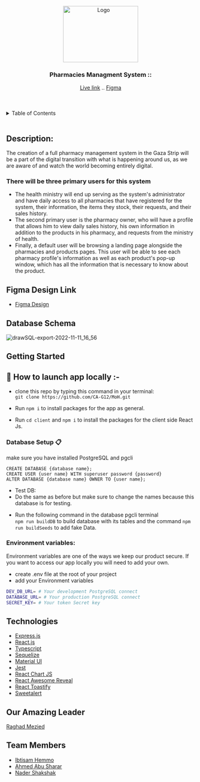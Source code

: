 <br />
<div align="center" id="top">
  <a href="https://pharmacies-mangement-system.herokuapp.com/" target="_blank">
    <img src="https://img.freepik.com/premium-vector/pharmacy-logo_18099-288.jpg?w=2000" width="200" height="150" alt="Logo" >
  </a>

  <h3 align="center">
    Pharmacies Managment System ::
  </h3>
    <a href="https://pharmacies-management-system.onrender.com"> Live link</a>
    ..
    <a href="https://www.figma.com/file/luuxkgeFHCVIRP8xejMMZG/Pharmacy-Project?node-id=0%3A1&t=LnQy4241n2VW93u2-0">Figma</a>
</div>
<br />
<br />
<br />




<!-- TABLE OF CONTENTS -->
<details>
  <summary>Table of Contents</summary>
  <ol>
    <li>
      <a href="#description"> About The Project </a>
    </li>
    <li><a href="#team-members"> Team Members </a></li>
    <li><a href="#technologies">Built With</a></li>
    <li>
      <a href="#getting-started">Getting Started</a>
    </li>
    <li><a href="#figma-design-link">Figma Design</a></li>
    <li><a href="#database-schema">Database Schema</a></li>
  </ol>
</details>
<br />


## Description:
The creation of a full pharmacy management system in the Gaza Strip will be a part of the digital transition with what is happening around us, as we are aware of and watch the world becoming entirely digital.

### **There will be three primary users for this system**
                                      
- The health ministry will end up serving as the system's administrator and have daily access to all pharmacies that have registered for the system, their information, the items they stock, their requests, and their sales history. 
- The second primary user is the pharmacy owner, who will have a profile that allows him to view daily sales history, his own information in addition to the products in his pharmacy, and requests from the ministry of health.
- Finally, a default user will be browsing a landing page alongside the pharmacies and products pages. This user will be able to see each pharmacy profile's information as well as each product's pop-up window, which has all the information that is necessary to know about the product.

## **Figma Design Link**
- [Figma Design](https://www.figma.com/file/luuxkgeFHCVIRP8xejMMZG/Pharmacy-Project?node-id=0%3A1&t=LnQy4241n2VW93u2-0)

## **Database Schema**
![drawSQL-export-2022-11-11_16_56](https://user-images.githubusercontent.com/62811477/201366168-5874163d-0785-4b57-9332-0872c562818b.png)


## **Getting Started**  

## :pushpin: **How to launch app locally** :- 

*  clone this repo by typing this command in your terminal:  
`git clone https://github.com/CA-G12/MoH.git`

*  Run `npm i` to install packages for the app as general.

*  Run `cd client` and `npm i` to install the packages for the client side React Js.

### Database Setup  :clipboard: 

make sure you have installed PostgreSQL and pgcli 

```sql=
CREATE DATABASE {database name};
CREATE USER {user name} WITH superuser password {password}
ALTER DATABASE {database name} OWNER TO {user name};
```
- Test DB:
- Do the same as before but make sure to change the names because this database is for testing.

* Run the following command in the database pgcli terminal  
`npm run buildDB` to build database with its tables 
and the command `npm run buildSeeds` to add fake Data.

### **Environment variables:**
Environment variables are one of the ways we keep our product secure. If you want to access our app locally you will need to add your own.
- create .env file at the root of your project
- add your Environment variables
```sh
DEV_DB_URL= # Your development PostgreSQL connect
DATABASE_URL= # Your production PostgreSQL connect
SECRET_KEY= # Your token Secret key
```

## **Technologies**

* [Express.js](https://expressjs.com/)
* [React.js](https://reactjs.org/)
* [Typescript](https://www.typescriptlang.org/)
* [Sequelize](https://sequelize.org/)
* [Material UI](https://mui.com/)
* [Jest](https://jestjs.io/)
* [React Chart JS](https://react-chartjs-2.js.org/)
* [React Awesome Reveal](https://react-awesome-reveal.morello.dev/)
* [React Toastify](https://fkhadra.github.io/react-toastify/introduction/)
* [Sweetalert](https://sweetalert.js.org/docs/)


## **Our Amazing Leader**
[Raghad Mezied](https://github.com/Raghad-Mezied)


## **Team Members**
- [Ibtisam Hemmo](https://github.com/Ibtisam-Hemmo)
- [Ahmed Abu Sharar](https://github.com/AhmedAbuSharar)
- [Nader Shakshak](https://github.com/Nader-SH)

<p align="right"><a href="#top"Back to top</a></p>

